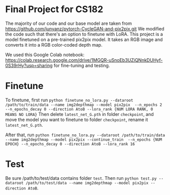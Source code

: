 # Final Project for CS182
The majority of our code and our base model are taken from https://github.com/junyanz/pytorch-CycleGAN-and-pix2pix.git
We modified the code such that there's an option to finetune with LoRA.
This project is a model finetuned on a pre-trained pix2pix model. It takes an RGB image and converts it into a RGB color-coded depth map.

We used this Google Colab notebook: https://colab.research.google.com/drive/1MGQR-uSnoEb3UZiQNnkDUHyf-0S39rHy?usp=sharing for fine-tuning and testing.

# Finetune
To finetune, first run `python finetune_no_lora.py --dataroot /path/to/train/data --name img2depthmap --model pix2pix  --n_epochs 2 --n_epochs_decay 0 --direction AtoB --lora_rank {NUM LORA RANK, 0 MEANS NO LORA}`
Then delete `latest_net_G.pth` in folder `checkpoint`, and move the model you want to finetune to folder `checkpoint`, rename it `latest_net_G.pth`.

After that, run `python finetune_no_lora.py --dataroot /path/to/train/data --name img2depthmap --model pix2pix --continue_train  --n_epochs {NUM EPOCH} --n_epochs_decay 0 --direction AtoB --lora_rank 16`

# Test
Be sure /path/to/test/data contains folder `test`.
Then run `python test.py --dataroot /path/to/test/data --name img2depthmap --model pix2pix --direction AtoB`.
